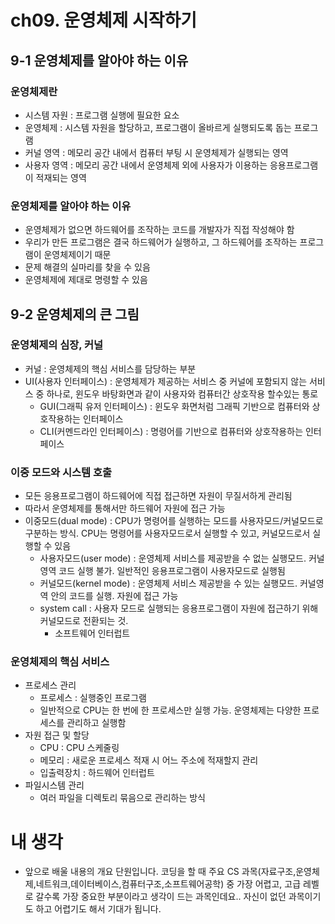 # ch09. 운영체제 시작하기
## 9-1 운영체제를 알아야 하는 이유
### 운영체제란
- 시스템 자원 : 프로그램 실행에 필요한 요소
- 운영체제 : 시스템 자원을 할당하고, 프로그램이 올바르게 실행되도록 돕는 프로그램
- 커널 영역 : 메모리 공간 내에서 컴퓨터 부팅 시 운영체제가 실행되는 영역
- 사용자 영역 : 메모리 공간 내에서 운영체제 외에 사용자가 이용하는 응용프로그램이 적재되는 영역

### 운영체제를 알아야 하는 이유
- 운영체제가 없으면 하드웨어를 조작하는 코드를 개발자가 직접 작성해야 함
- 우리가 만든 프로그램은 결국 하드웨어가 실행하고, 그 하드웨어를 조작하는 프로그램이 운영체제이기 때문
- 문제 해결의 실마리를 찾을 수 있음
- 운영체제에 제대로 명령할 수 있음

## 9-2 운영체제의 큰 그림
### 운영체제의 심장, 커널
- 커널 : 운영체제의 핵심 서비스를 담당하는 부분
- UI(사용자 인터페이스) : 운영체제가 제공하는 서비스 중 커널에 포함되지 않는 서비스 중 하나로, 윈도우 바탕화면과 같이 사용자와 컴퓨터간 상호작용 할수있는 통로
    - GUI(그래픽 유저 인터페이스) : 윈도우 화면처럼 그래픽 기반으로 컴퓨터와 상호작용하는 인터페이스
    - CLI(커멘드라인 인터페이스) : 명령어를 기반으로 컴퓨터와 상호작용하는 인터페이스

### 이중 모드와 시스템 호출
- 모든 응용프로그램이 하드웨어에 직접 접근하면 자원이 무질서하게 관리됨
- 따라서 운영체제를 통해서만 하드웨어 자원에 접근 가능
- 이중모드(dual mode) :  CPU가 명령어를 실행하는 모드를 사용자모드/커널모드로 구분하는 방식. CPU는 명령어를 사용자모드로서 실행할 수 있고, 커널모드로서 실행할 수 있음
    - 사용자모드(user mode) : 운영체제 서비스를 제공받을 수 없는 실행모드. 커널 영역 코드 실행 불가. 일반적인 응용프로그램이 사용자모드로 실행됨
    - 커널모드(kernel mode) : 운영체제 서비스 제공받을 수 있는 실행모드. 커널영역 안의 코드를 실행. 자원에 접근 가능
    - system call : 사용자 모드로 실행되는 응용프로그램이 자원에 접근하기 위해 커널모드로 전환되는 것.
        - 소프트웨어 인터럽트

### 운영체제의 핵심 서비스
- 프로세스 관리
    - 프로세스 : 실행중인 프로그램
    - 일반적으로 CPU는 한 번에 한 프로세스만 실행 가능. 운영체제는 다양한 프로세스를 관리하고 실행함
- 자원 접근 및 할당
    - CPU : CPU 스케줄링
    - 메모리 : 새로운 프로세스 적재 시 어느 주소에 적재할지 관리
    - 입출력장치 : 하드웨어 인터럽트
- 파일시스템 관리
    - 여러 파일을 디렉토리 묶음으로 관리하는 방식


# 내 생각
- 앞으로 배울 내용의 개요 단원입니다. 코딩을 할 때 주요 CS 과목(자료구조,운영체제,네트워크,데이터베이스,컴퓨터구조,소프트웨어공학) 중 가장 어렵고, 고급 레벨로 갈수록 가장 중요한 부분이라고 생각이 드는 과목인데요.. 자신이 없던 과목이기도 하고 어렵기도 해서 기대가 됩니다.
